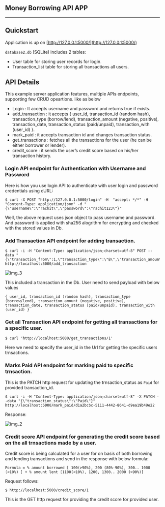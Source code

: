 Money Borrowing API APP
----------
----------


Quickstart
----------

Application is up on 
[http://127.0.0.1:5000/](http://127.0.0.1:5000/)

`database2.db` (SQLite) includes 2 tables:

* User table for storing user records for login.
* Transaction_list table for storing all transactions all users.

API Details
----------------------

This example server application features, multiple APIs endpoints, supporting few CRUD opeartions. like as below

* Login : It accepts username and password and returns true if exists.
* add_transaction : it accepts { user_id, transaction_id (random hash), transaction_type (borrow/lend), transaction_amount (negative, positive), transaction_date, transaction_status (paid/unpaid), transaction_with (user_id) }.
* mark_paid : it accepts transaction id  and changes transaction status.
* get_transactions : fetches all the transactions for the user (he can be either borrower or lender).
* credit_score : it sends the user’s credit score based on his/her transaction history.

### Login API endpoint for Authentication with Username and Password

Here is how you use login API to authenticate with user login and password credentials using cURL:

```
$ curl -X POST "http://127.0.0.1:5000/login" -H  "accept: */*" -H  "Content-Type: application/json" -d "{\"username\":\"rachit\",\"password\":\"rachit123\"}"
```

Well, the above request uses json object to pass username and
password. And password is applied with sha256 alogrithm for encrypting and checked with the stored values in Db. 


### Add Transaction API endpoint for adding transaction.

```
$ curl -i -H "Content-Type: application/json;charset=utf-8" POST --data "{\"transaction_from\":1,\"transaction_type\":\"B\",\"transaction_amount\":200,\"transaction_status\":\"Unpaid\",\"transaction_with\":2,\"reason\":\"loan\"}" http://localhost:5000/add_transaction
```

![img_3](https://user-images.githubusercontent.com/36357104/165146688-efffa3e8-d75c-4c15-a0ce-07c00789db22.png)


This included a transaction in the Db. User need to send payload with below values
```
{ user_id, transaction_id (random hash), transaction_type (borrow/lend), transaction_amount (negative, positive), transaction_date, transaction_status (paid/unpaid), transaction_with (user_id) }
```

### Get all Transaction API endpoint for getting all transactions for a specific user.

```
$ curl 'http://localhost:5000/get_transactions/1'
```

Here we need to specify the user_id in the Url for getting the specific users trnsactions.


### Marks Paid API endpoint for marking paid to specific trnsaction.

This is the PATCH http request for updating the trnsaction_status as `Paid` for provided transaction_id.

```
$ curl -i -H "Content-Type: application/json;charset=utf-8" -X PATCH --data "{\"transaction_status\":\"Paid\"}" http://localhost:5000/mark_paid/d1a2bcbc-5111-4442-8641-d9ea19b49e22
```

Response:

![img_2](https://user-images.githubusercontent.com/36357104/165146895-83c44c17-d477-4ea7-988e-08db221d0acc.png)


### Credit score API endpoint for generating the credit score based on the all trnsactions made by a user.

Credit score is being calculated for a user for on basis of both borrowing and lending transactions and
send in the response with below formula:

`Formula = % amount borrowed [ 100(>90%), 200 (80%-90%), 300.. 1000 (<10%) ] + % amount lent [1100(<10%), 1200, 1300.. 2000 (>90%)]`

Request follows:
```
$ http://localhost:5000/credit_score/1
```

This is the GET http request for providing the credit score for provided user.

